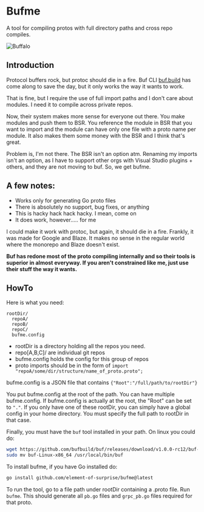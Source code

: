 # Bufme
A tool for compiling protos with full directory paths and cross repo compiles.

![Buffalo](https://static.wikia.nocookie.net/adoptme/images/6/6f/Mega_Neon_Buffalo_%28gif%29.gif/revision/latest/scale-to-width-down/368?cb=20210607084341)

## Introduction

Protocol buffers rock, but protoc should die in a fire. Buf CLI [buf.build](http://buf.build) has come along to save the day, but it only works the way it wants to work.

That is fine, but I require the use of full import paths and I don't care about modules. I need it to compile across private repos.

Now, their system makes more sense for everyone out there.  You make modules and push them to BSR. You reference the module in BSR that you want to import and the module can have only one file with a proto name per module.  It also makes them some money with the BSR and I think that's great.

Problem is, I'm not there. The BSR isn't an option atm.  Renaming my imports isn't an option, as I have to support other orgs with Visual Studio plugins + others, and they are not moving to buf.  So, we get bufme.

## A few notes:

- Works only for generating Go proto files
- There is absolutely no support, bug fixes, or anything
- This is hacky hack hack hacky.  I mean, come on
- It does work, however..... for me

I could make it work with protoc, but again, it should die in a fire.  Frankly, it was made for Google and Blaze.  It makes no sense in the regular world where the monorepo and Blaze doesn't exist.

__Buf has redone most of the proto compiling internally and so their tools is superior in almost everyway.  If you aren't constrained like me, just use their stuff the way it wants.__

## HowTo
Here is what you need:

```
rootDir/
  repoA/
  repoB/
  repoC/
  bufme.config
```

* rootDir is a directory holding all the repos you need.
* repo[A,B,C]/ are individual git repos
* bufme.config holds the config for this group of repos
* proto imports should be in the form of `import "repoA/some/dir/structure/name_of_proto.proto";`

bufme.config is a JSON file that contains `{"Root":"/full/path/to/rootDir"}`

You put bufme.config at the root of the path. You can have multiple bufme.config. If bufme.config is actually at the root, the "Root" can be set to `"."`. If you only have one of these rootDir, you can simply have a global config in your home directory. You must specify the full path to rootDir in that case.

Finally, you must have the `buf` tool installed in your path. On linux you could do:

```bash
wget https://github.com/bufbuild/buf/releases/download/v1.0.0-rc12/buf-Linux-x86_64
sudo mv buf-Linux-x86_64 /usr/local/bin/buf
```

To install bufme, if you have Go installed do:
```bash
go install github.com/element-of-surprise/bufme@latest
```

To run the tool, go to a file path under rootDir containing a .proto file.  Run `bufme`. This should generate all `pb.go` files and `grpc_pb.go` files required for that proto.
